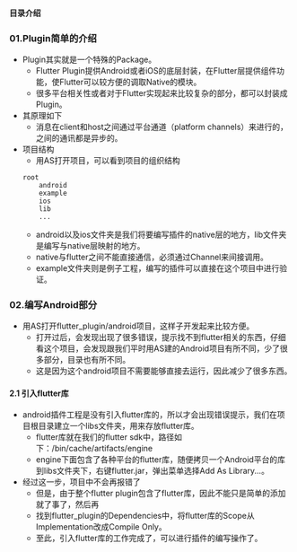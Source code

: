 #### 目录介绍




### 01.Plugin简单的介绍
- Plugin其实就是一个特殊的Package。
    - Flutter Plugin提供Android或者iOS的底层封装，在Flutter层提供组件功能，使Flutter可以较方便的调取Native的模块。
    - 很多平台相关性或者对于Flutter实现起来比较复杂的部分，都可以封装成Plugin。
- 其原理如下
    - 消息在client和host之间通过平台通道（platform channels）来进行的，之间的通讯都是异步的。
- 项目结构
    - 用AS打开项目，可以看到项目的组织结构
    ```
    root
        android
        example
        ios
        lib
        ...
    ```
    - android以及ios文件夹是我们将要编写插件的native层的地方，lib文件夹是编写与native层映射的地方。
    - native与flutter之间不能直接通信，必须通过Channel来间接调用。
    - example文件夹则是例子工程，编写的插件可以直接在这个项目中进行验证。



### 02.编写Android部分
- 用AS打开flutter_plugin/android项目，这样子开发起来比较方便。
    - 打开过后，会发现出现了很多错误，提示找不到flutter相关的东西，仔细看这个项目，会发现跟我们平时用AS建的Android项目有所不同，少了很多部分，目录也有所不同。
    - 这是因为这个android项目不需要能够直接去运行，因此减少了很多东西。

#### 2.1 引入flutter库
- android插件工程是没有引入flutter库的，所以才会出现错误提示，我们在项目根目录建立一个libs文件夹，用来存放flutter库。
    - flutter库就在我们的flutter sdk中，路径如下：/bin/cache/artifacts/engine
    - engine下面包含了各种平台的flutter库，随便拷贝一个Android平台的库到libs文件夹下，右键flutter.jar，弹出菜单选择Add As Library...。
- 经过这一步，项目中不会再报错了
    - 但是，由于整个flutter plugin包含了flutter库，因此不能只是简单的添加就了事了，然后再
    - 找到flutter_plugin的Dependencies中，将flutter库的Scope从Implementation改成Compile Only。
    - 至此，引入flutter库的工作完成了，可以进行插件的编写操作了。

